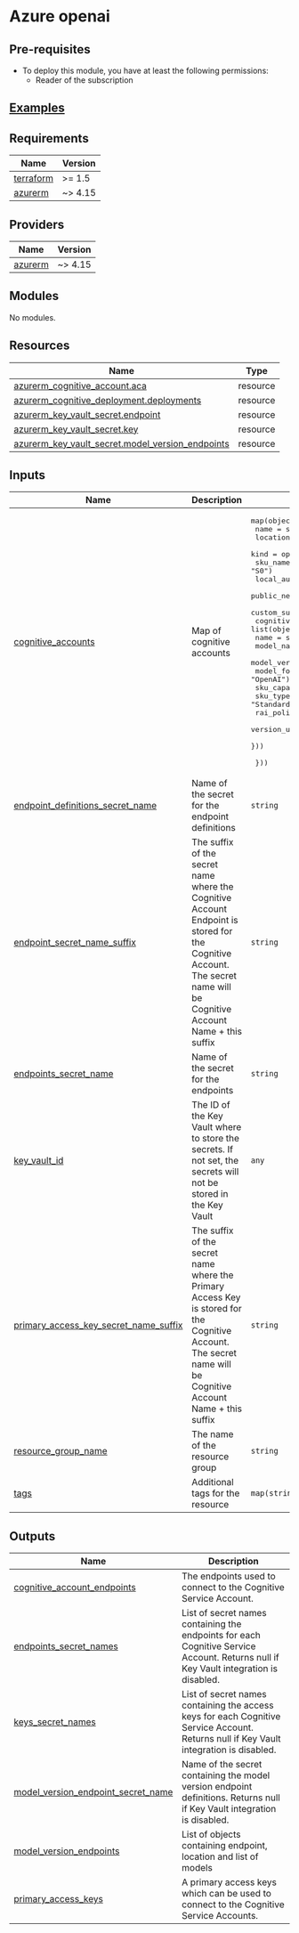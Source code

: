 
# Azure openai

## Pre-requisites
- To deploy this module, you have at least the following permissions:
    + Reader of the subscription

## [Examples](./examples)

<!-- BEGIN_TF_DOCS -->
## Requirements

| Name | Version |
|------|---------|
| <a name="requirement_terraform"></a> [terraform](#requirement\_terraform) | >= 1.5 |
| <a name="requirement_azurerm"></a> [azurerm](#requirement\_azurerm) | ~> 4.15 |

## Providers

| Name | Version |
|------|---------|
| <a name="provider_azurerm"></a> [azurerm](#provider\_azurerm) | ~> 4.15 |

## Modules

No modules.

## Resources

| Name | Type |
|------|------|
| [azurerm_cognitive_account.aca](https://registry.terraform.io/providers/hashicorp/azurerm/latest/docs/resources/cognitive_account) | resource |
| [azurerm_cognitive_deployment.deployments](https://registry.terraform.io/providers/hashicorp/azurerm/latest/docs/resources/cognitive_deployment) | resource |
| [azurerm_key_vault_secret.endpoint](https://registry.terraform.io/providers/hashicorp/azurerm/latest/docs/resources/key_vault_secret) | resource |
| [azurerm_key_vault_secret.key](https://registry.terraform.io/providers/hashicorp/azurerm/latest/docs/resources/key_vault_secret) | resource |
| [azurerm_key_vault_secret.model_version_endpoints](https://registry.terraform.io/providers/hashicorp/azurerm/latest/docs/resources/key_vault_secret) | resource |

## Inputs

| Name | Description | Type | Default | Required |
|------|-------------|------|---------|:--------:|
| <a name="input_cognitive_accounts"></a> [cognitive\_accounts](#input\_cognitive\_accounts) | Map of cognitive accounts | <pre>map(object({<br/>    name                          = string<br/>    location                      = string<br/>    kind                          = optional(string, "OpenAI")<br/>    sku_name                      = optional(string, "S0")<br/>    local_auth_enabled            = optional(bool, false)<br/>    public_network_access_enabled = optional(bool, false)<br/>    custom_subdomain_name         = string<br/>    cognitive_deployments = list(object({<br/>      name                   = string<br/>      model_name             = string<br/>      model_version          = string<br/>      model_format           = optional(string, "OpenAI")<br/>      sku_capacity           = number<br/>      sku_type               = optional(string, "Standard")<br/>      rai_policy_name        = optional(string, "Default")<br/>      version_upgrade_option = optional(string, "NoAutoUpgrade")<br/>    }))<br/><br/>  }))</pre> | n/a | yes |
| <a name="input_endpoint_definitions_secret_name"></a> [endpoint\_definitions\_secret\_name](#input\_endpoint\_definitions\_secret\_name) | Name of the secret for the endpoint definitions | `string` | `"azure-openai-endpoint-definitions"` | no |
| <a name="input_endpoint_secret_name_suffix"></a> [endpoint\_secret\_name\_suffix](#input\_endpoint\_secret\_name\_suffix) | The suffix of the secret name where the Cognitive Account Endpoint is stored for the Cognitive Account. The secret name will be Cognitive Account Name + this suffix | `string` | `"-endpoint"` | no |
| <a name="input_endpoints_secret_name"></a> [endpoints\_secret\_name](#input\_endpoints\_secret\_name) | Name of the secret for the endpoints | `string` | `"azure-openai-endpoints"` | no |
| <a name="input_key_vault_id"></a> [key\_vault\_id](#input\_key\_vault\_id) | The ID of the Key Vault where to store the secrets. If not set, the secrets will not be stored in the Key Vault | `any` | `null` | no |
| <a name="input_primary_access_key_secret_name_suffix"></a> [primary\_access\_key\_secret\_name\_suffix](#input\_primary\_access\_key\_secret\_name\_suffix) | The suffix of the secret name where the Primary Access Key is stored for the Cognitive Account. The secret name will be Cognitive Account Name + this suffix | `string` | `"-key"` | no |
| <a name="input_resource_group_name"></a> [resource\_group\_name](#input\_resource\_group\_name) | The name of the resource group | `string` | n/a | yes |
| <a name="input_tags"></a> [tags](#input\_tags) | Additional tags for the resource | `map(string)` | n/a | yes |

## Outputs

| Name | Description |
|------|-------------|
| <a name="output_cognitive_account_endpoints"></a> [cognitive\_account\_endpoints](#output\_cognitive\_account\_endpoints) | The endpoints used to connect to the Cognitive Service Account. |
| <a name="output_endpoints_secret_names"></a> [endpoints\_secret\_names](#output\_endpoints\_secret\_names) | List of secret names containing the endpoints for each Cognitive Service Account. Returns null if Key Vault integration is disabled. |
| <a name="output_keys_secret_names"></a> [keys\_secret\_names](#output\_keys\_secret\_names) | List of secret names containing the access keys for each Cognitive Service Account. Returns null if Key Vault integration is disabled. |
| <a name="output_model_version_endpoint_secret_name"></a> [model\_version\_endpoint\_secret\_name](#output\_model\_version\_endpoint\_secret\_name) | Name of the secret containing the model version endpoint definitions. Returns null if Key Vault integration is disabled. |
| <a name="output_model_version_endpoints"></a> [model\_version\_endpoints](#output\_model\_version\_endpoints) | List of objects containing endpoint, location and list of models |
| <a name="output_primary_access_keys"></a> [primary\_access\_keys](#output\_primary\_access\_keys) | A primary access keys which can be used to connect to the Cognitive Service Accounts. |
<!-- END_TF_DOCS -->
